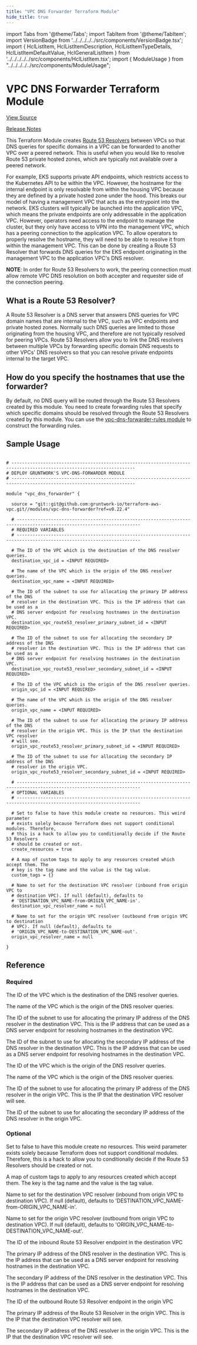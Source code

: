```yaml
---
title: "VPC DNS Forwarder Terraform Module"
hide_title: true
---
```


import Tabs from '@theme/Tabs';
import TabItem from '@theme/TabItem';
import VersionBadge from '../../../../../src/components/VersionBadge.tsx';
import { HclListItem, HclListItemDescription, HclListItemTypeDetails, HclListItemDefaultValue, HclGeneralListItem } from '../../../../../src/components/HclListItem.tsx';
import { ModuleUsage } from "../../../../../src/components/ModuleUsage";

<VersionBadge repoTitle="VPC Modules" version="0.22.4" />

# VPC DNS Forwarder Terraform Module

<a href="https://github.com/gruntwork-io/terraform-aws-vpc/tree/main/modules/vpc-dns-forwarder" className="link-button" title="View the source code for this module in GitHub.">View Source</a>

<a href="https://github.com/gruntwork-io/terraform-aws-vpc/releases?q=" className="link-button" title="Release notes for only the service catalog versions which impacted this service.">Release Notes</a>

This Terraform Module creates [Route 53
Resolvers](https://docs.aws.amazon.com/Route53/latest/DeveloperGuide/resolver-getting-started.html) between VPCs so that
DNS queries for specific domains in a VPC can be forwarded to another VPC over a peered network. This is useful when you
would like to resolve Route 53 private hosted zones, which are typically not available over a peered network.

For example, EKS supports private API endpoints, which restricts access to the Kubernetes API to be within the VPC.
However, the hostname for the internal endpoint is only resolvable from within the housing VPC because they are defined
by a private hosted zone under the hood. This breaks our model of having a management VPC that acts as the entrypoint
into the network. EKS clusters will typically be launched into the application VPC, which means the private endpoints
are only addressable in the application VPC. However, operators need access to the endpoint to manage the cluster, but
they only have access to VPN into the management VPC, which has a peering connection to the application VPC. To allow
operators to properly resolve the hostname, they will need to be able to resolve it from within the management VPC. This
can be done by creating a Route 53 Resolver that forwards DNS queries for the EKS endpoint originating in the management
VPC to the application VPC's DNS resolver.

**NOTE**: In order for Route 53 Resolvers to work, the peering connection must allow remote VPC DNS resolution on both
accepter and requester side of the connection peering.

## What is a Route 53 Resolver?

A Route 53 Resolver is a DNS server that answers DNS queries for VPC domain names that are internal to the VPC, such as
VPC endpoints and private hosted zones. Normally such DNS queries are limited to those originating from the housing VPC,
and therefore are not typically resolved for peering VPCs. Route 53 Resolvers allow you to link the DNS resolvers
between multiple VPCs by forwarding specific domain DNS requests to other VPCs' DNS resolvers so that you can resolve
private endpoints internal to the target VPC.

## How do you specify the hostnames that use the forwarder?

By default, no DNS query will be routed through the Route 53 Resolvers created by this module. You need to create
forwarding rules that specify which specific domains should be resolved through the Route 53 Resolvers created by this
module. You can use the [vpc-dns-forwarder-rules module](https://github.com/gruntwork-io/terraform-aws-vpc/tree/main/modules/vpc-dns-forwarder-rules) to construct the forwarding rules.

## Sample Usage

<ModuleUsage>

```hcl title="main.tf"

# ---------------------------------------------------------------------------------------------------------------------
# DEPLOY GRUNTWORK'S VPC-DNS-FORWARDER MODULE
# ---------------------------------------------------------------------------------------------------------------------

module "vpc_dns_forwarder" {

  source = "git::git@github.com:gruntwork-io/terraform-aws-vpc.git//modules/vpc-dns-forwarder?ref=v0.22.4"

  # ---------------------------------------------------------------------------------------------------------------------
  # REQUIRED VARIABLES
  # ---------------------------------------------------------------------------------------------------------------------

  # The ID of the VPC which is the destination of the DNS resolver queries.
  destination_vpc_id = <INPUT REQUIRED>

  # The name of the VPC which is the origin of the DNS resolver queries.
  destination_vpc_name = <INPUT REQUIRED>

  # The ID of the subnet to use for allocating the primary IP address of the DNS
  # resolver in the destination VPC. This is the IP address that can be used as a
  # DNS server endpoint for resolving hostnames in the destination VPC.
  destination_vpc_route53_resolver_primary_subnet_id = <INPUT REQUIRED>

  # The ID of the subnet to use for allocating the secondary IP address of the DNS
  # resolver in the destination VPC. This is the IP address that can be used as a
  # DNS server endpoint for resolving hostnames in the destination VPC.
  destination_vpc_route53_resolver_secondary_subnet_id = <INPUT REQUIRED>

  # The ID of the VPC which is the origin of the DNS resolver queries.
  origin_vpc_id = <INPUT REQUIRED>

  # The name of the VPC which is the origin of the DNS resolver queries.
  origin_vpc_name = <INPUT REQUIRED>

  # The ID of the subnet to use for allocating the primary IP address of the DNS
  # resolver in the origin VPC. This is the IP that the destination VPC resolver
  # will see.
  origin_vpc_route53_resolver_primary_subnet_id = <INPUT REQUIRED>

  # The ID of the subnet to use for allocating the secondary IP address of the DNS
  # resolver in the origin VPC.
  origin_vpc_route53_resolver_secondary_subnet_id = <INPUT REQUIRED>

  # ---------------------------------------------------------------------------------------------------------------------
  # OPTIONAL VARIABLES
  # ---------------------------------------------------------------------------------------------------------------------

  # Set to false to have this module create no resources. This weird parameter
  # exists solely because Terraform does not support conditional modules. Therefore,
  # this is a hack to allow you to conditionally decide if the Route 53 Resolvers
  # should be created or not.
  create_resources = true

  # A map of custom tags to apply to any resources created which accept them. The
  # key is the tag name and the value is the tag value.
  custom_tags = {}

  # Name to set for the destination VPC resolver (inbound from origin VPC to
  # destination VPC). If null (default), defaults to
  # 'DESTINATION_VPC_NAME-from-ORIGIN_VPC_NAME-in'.
  destination_vpc_resolver_name = null

  # Name to set for the origin VPC resolver (outbound from origin VPC to destination
  # VPC). If null (default), defaults to
  # 'ORIGIN_VPC_NAME-to-DESTINATION_VPC_NAME-out'.
  origin_vpc_resolver_name = null

}

```

</ModuleUsage>




## Reference

<Tabs>
<TabItem value="inputs" label="Inputs" default>

### Required

<HclListItem name="destination_vpc_id" requirement="required" type="string">
<HclListItemDescription>

The ID of the VPC which is the destination of the DNS resolver queries.

</HclListItemDescription>
</HclListItem>

<HclListItem name="destination_vpc_name" requirement="required" type="string">
<HclListItemDescription>

The name of the VPC which is the origin of the DNS resolver queries.

</HclListItemDescription>
</HclListItem>

<HclListItem name="destination_vpc_route53_resolver_primary_subnet_id" requirement="required" type="string">
<HclListItemDescription>

The ID of the subnet to use for allocating the primary IP address of the DNS resolver in the destination VPC. This is the IP address that can be used as a DNS server endpoint for resolving hostnames in the destination VPC.

</HclListItemDescription>
</HclListItem>

<HclListItem name="destination_vpc_route53_resolver_secondary_subnet_id" requirement="required" type="string">
<HclListItemDescription>

The ID of the subnet to use for allocating the secondary IP address of the DNS resolver in the destination VPC. This is the IP address that can be used as a DNS server endpoint for resolving hostnames in the destination VPC.

</HclListItemDescription>
</HclListItem>

<HclListItem name="origin_vpc_id" requirement="required" type="string">
<HclListItemDescription>

The ID of the VPC which is the origin of the DNS resolver queries.

</HclListItemDescription>
</HclListItem>

<HclListItem name="origin_vpc_name" requirement="required" type="string">
<HclListItemDescription>

The name of the VPC which is the origin of the DNS resolver queries.

</HclListItemDescription>
</HclListItem>

<HclListItem name="origin_vpc_route53_resolver_primary_subnet_id" requirement="required" type="string">
<HclListItemDescription>

The ID of the subnet to use for allocating the primary IP address of the DNS resolver in the origin VPC. This is the IP that the destination VPC resolver will see.

</HclListItemDescription>
</HclListItem>

<HclListItem name="origin_vpc_route53_resolver_secondary_subnet_id" requirement="required" type="string">
<HclListItemDescription>

The ID of the subnet to use for allocating the secondary IP address of the DNS resolver in the origin VPC.

</HclListItemDescription>
</HclListItem>

### Optional

<HclListItem name="create_resources" requirement="optional" type="bool">
<HclListItemDescription>

Set to false to have this module create no resources. This weird parameter exists solely because Terraform does not support conditional modules. Therefore, this is a hack to allow you to conditionally decide if the Route 53 Resolvers should be created or not.

</HclListItemDescription>
<HclListItemDefaultValue defaultValue="true"/>
</HclListItem>

<HclListItem name="custom_tags" requirement="optional" type="map(string)">
<HclListItemDescription>

A map of custom tags to apply to any resources created which accept them. The key is the tag name and the value is the tag value.

</HclListItemDescription>
<HclListItemDefaultValue defaultValue="{}"/>
</HclListItem>

<HclListItem name="destination_vpc_resolver_name" requirement="optional" type="string">
<HclListItemDescription>

Name to set for the destination VPC resolver (inbound from origin VPC to destination VPC). If null (default), defaults to 'DESTINATION_VPC_NAME-from-ORIGIN_VPC_NAME-in'.

</HclListItemDescription>
<HclListItemDefaultValue defaultValue="null"/>
</HclListItem>

<HclListItem name="origin_vpc_resolver_name" requirement="optional" type="string">
<HclListItemDescription>

Name to set for the origin VPC resolver (outbound from origin VPC to destination VPC). If null (default), defaults to 'ORIGIN_VPC_NAME-to-DESTINATION_VPC_NAME-out'.

</HclListItemDescription>
<HclListItemDefaultValue defaultValue="null"/>
</HclListItem>

</TabItem>
<TabItem value="outputs" label="Outputs">

<HclListItem name="destination_vpc_route53_resolver_endpoint_id">
<HclListItemDescription>

The ID of the inbound Route 53 Resolver endpoint in the destination VPC

</HclListItemDescription>
</HclListItem>

<HclListItem name="destination_vpc_route53_resolver_primary_ip">
<HclListItemDescription>

The primary IP address of the DNS resolver in the destination VPC. This is the IP address that can be used as a DNS server endpoint for resolving hostnames in the destination VPC.

</HclListItemDescription>
</HclListItem>

<HclListItem name="destination_vpc_route53_resolver_secondary_ip">
<HclListItemDescription>

The secondary IP address of the DNS resolver in the destination VPC. This is the IP address that can be used as a DNS server endpoint for resolving hostnames in the destination VPC.

</HclListItemDescription>
</HclListItem>

<HclListItem name="origin_vpc_route53_resolver_endpoint_id">
<HclListItemDescription>

The ID of the outbound Route 53 Resolver endpoint in the origin VPC

</HclListItemDescription>
</HclListItem>

<HclListItem name="origin_vpc_route53_resolver_primary_ip">
<HclListItemDescription>

The primary IP address of the Route 53 Resolver in the origin VPC. This is the IP that the destination VPC resolver will see.

</HclListItemDescription>
</HclListItem>

<HclListItem name="origin_vpc_route53_resolver_secondary_ip">
<HclListItemDescription>

The secondary IP address of the DNS resolver in the origin VPC. This is the IP that the destination VPC resolver will see.

</HclListItemDescription>
</HclListItem>

</TabItem>
</Tabs>


<!-- ##DOCS-SOURCER-START
{
  "originalSources": [
    "https://github.com/gruntwork-io/terraform-aws-vpc/tree/main/modules/vpc-dns-forwarder/readme.md",
    "https://github.com/gruntwork-io/terraform-aws-vpc/tree/main/modules/vpc-dns-forwarder/variables.tf",
    "https://github.com/gruntwork-io/terraform-aws-vpc/tree/main/modules/vpc-dns-forwarder/outputs.tf"
  ],
  "sourcePlugin": "module-catalog-api",
  "hash": "6abba71242ea429915ab3db9b04c67fd"
}
##DOCS-SOURCER-END -->
